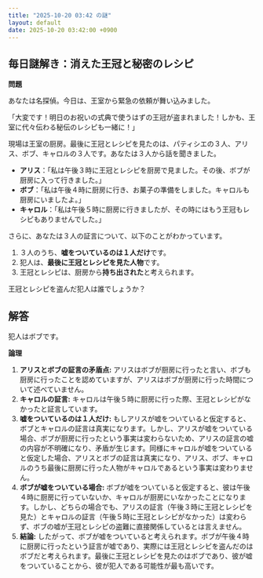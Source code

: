 ```yaml
---
title: "2025-10-20 03:42 の謎"
layout: default
date: 2025-10-20 03:42:00 +0900
---
```

## 毎日謎解き：消えた王冠と秘密のレシピ

**問題**

あなたは名探偵。今日は、王室から緊急の依頼が舞い込みました。

「大変です！明日のお祝いの式典で使うはずの王冠が盗まれました！しかも、王室に代々伝わる秘伝のレシピも一緒に！」

現場は王室の厨房。最後に王冠とレシピを見たのは、パティシエの３人、アリス、ボブ、キャロルの３人です。あなたは３人から話を聞きました。

*   **アリス**：「私は午後３時に王冠とレシピを厨房で見ました。その後、ボブが厨房に入って行きました。」
*   **ボブ**：「私は午後４時に厨房に行き、お菓子の準備をしました。キャロルも厨房にいましたよ。」
*   **キャロル**：「私は午後５時に厨房に行きましたが、その時にはもう王冠もレシピもありませんでした。」

さらに、あなたは３人の証言について、以下のことがわかっています。

1.  ３人のうち、**嘘をついているのは１人だけ**です。
2.  犯人は、**最後に王冠とレシピを見た人物**です。
3.  王冠とレシピは、厨房から**持ち出された**と考えられます。

王冠とレシピを盗んだ犯人は誰でしょうか？

## 解答

犯人はボブです。

**論理**

1.  **アリスとボブの証言の矛盾点:** アリスはボブが厨房に行ったと言い、ボブも厨房に行ったことを認めていますが、アリスはボブが厨房に行った時間について述べていません。
2.  **キャロルの証言:** キャロルは午後５時に厨房に行った際、王冠とレシピがなかったと証言しています。
3.  **嘘をついているのは１人だけ:** もしアリスが嘘をついていると仮定すると、ボブとキャロルの証言は真実になります。しかし、アリスが嘘をついている場合、ボブが厨房に行ったという事実は変わらないため、アリスの証言の嘘の内容が不明確になり、矛盾が生じます。同様にキャロルが嘘をついていると仮定した場合、アリスとボブの証言は真実になり、アリス、ボブ、キャロルのうち最後に厨房に行った人物がキャロルであるという事実は変わりません。
4.  **ボブが嘘をついている場合:** ボブが嘘をついていると仮定すると、彼は午後４時に厨房に行っていないか、キャロルが厨房にいなかったことになります。しかし、どちらの場合でも、アリスの証言（午後３時に王冠とレシピを見た）とキャロルの証言（午後５時に王冠とレシピがなかった）は変わらず、ボブの嘘が王冠とレシピの盗難に直接関係しているとは言えません。
5.  **結論:** したがって、ボブが嘘をついていると考えられます。ボブが午後４時に厨房に行ったという証言が嘘であり、実際には王冠とレシピを盗んだのはボブだと考えられます。最後に王冠とレシピを見たのはボブであり、彼が嘘をついていることから、彼が犯人である可能性が最も高いです。
